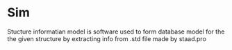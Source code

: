 # Sim

Stucture informatian model is software used to form database model for 
the the given structure by extracting info from .std file made by 
staad.pro
